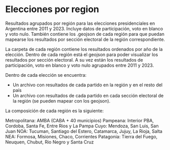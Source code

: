 # Elecciones por region
Resultados agrupados por región para las elecciones presidenciales en Argentina entre 2011 y 2023. Incluye datos de participación, voto en blanco y voto nulo. También contiene los .geojson de cada región para que puedan mapearse los resultados por sección electoral de la región correspondiente.

La carpeta de cada región contiene los resultados ordenados por año de la elección. Dentro de cada región está el geojson para poder visualizar los resultados por sección electoral. A su vez están los resultados de participación, voto en blanco y voto nulo agrupados entre 2011 y 2023. 

Dentro de cada elección se encuentra:

- Un archivo con resultados de cada partido en la región y en el resto del país
- Un archivo con resultados de cada partido en cada sección electoral de la región (se pueden mapear con los geojson).


La composición de cada región es la siguiente:

Metropolitana: AMBA (CABA + 40 municipios)
Pampeana: Interior PBA, Cordoba, Santa Fe, Entre Rios y La Pampa
Cuyo: Mendoza, San Luis, San Juan
NOA: Tucuman, Santiago del Estero, Catamarca, Jujuy, La Rioja, Salta
NEA: Formosa, Misiones, Chaco, Corrientes
Patagonia: Tierra del Fuego, Neuquen, Chubut, Rio Negro y Santa Cruz
